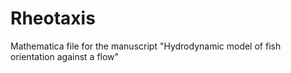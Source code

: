 # Rheotaxis
Mathematica file for the manuscript "Hydrodynamic model of fish orientation against a flow"
